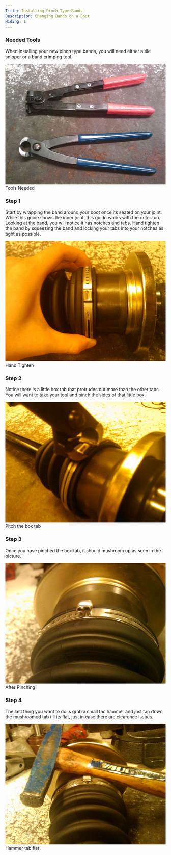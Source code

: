 ```yaml
---
Title: Installing Pinch-Type Bands
Description: Changing Bands on a Boot
Hiding: 1
---
```


### Needed Tools
When installing your new pinch type bands, you will need either a tile snipper or a band crimping tool.

<div class="img-container">
	<img class="img-responsive img-rounded img-thumb" src="img/howto/pinch-type-bands/tools.jpg">
	<span class="caption">Tools Needed</span>
</div>


### Step 1
Start by wrapping the band around your boot once its seated on your joint.
While this guide shows the inner joint, this guide works with the outer too.
Looking at the band, you will notice it has notches and tabs. Hand tighten the band by squeezing the band and locking your tabs into your notches as tight as possible.

<div class="img-container">
	<img class="img-responsive img-rounded img-thumb" src="img/howto/pinch-type-bands/1.jpg">
	<span class="caption">Hand Tighten</span>
</div>

### Step 2
Notice there is a little box tab that protrudes out more than the other tabs. You will want to take your tool and pinch the sides of that little box.

<div class="img-container">
	<img class="img-responsive img-rounded img-thumb" src="img/howto/pinch-type-bands/2.jpg">
	<span class="caption">Pitch the box tab</span>
</div>

### Step 3
Once you have pinched the box tab, it should mushroom up as seen in the picture.

<div class="img-container">
	<img class="img-responsive img-rounded img-thumb" src="img/howto/pinch-type-bands/3.jpg">
	<span class="caption">After Pinching</span>
</div>

### Step 4
The last thing you want to do is grab a small tac hammer and just tap down the mushroomed tab till its flat, just in case there are clearence issues.

<div class="img-container">
	<img class="img-responsive img-rounded img-thumb" src="img/howto/pinch-type-bands/4.jpg">
	<span class="caption">Hammer tab flat</span>
</div>
